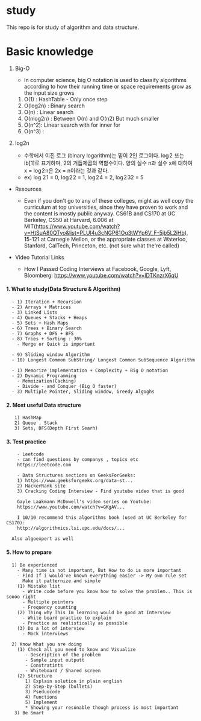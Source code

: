 # study

This repo is for study of algorithm and data structure. 

# Basic knowledge

  1. Big-O 
     - In computer science, big O notation is used to classify algorithms according to how their running time or space requirements grow as the input size grows 
     
     1) O(1) : HashTable - Only once step     
     2) O(log2n) : Binary search
     3) O(n) : Linear search
     4) O(nlog2n) : Between O(n) and O(n2) But much smaller 
     5) O(n^2): Linear search with for inner for
     6) O(n^3) :
  
  2. log2n  

      - 수학에서 이진 로그 (binary logarithm)는 밑이 2인 로그이다. log 2  또는 lb[1]로 표기하며, 2의 거듭제곱의 역함수이다. 
        양의 실수 n과 실수 x에 대하여 x = log 2 n은 2x = n이라는 것과 같다.
      - ex) log 2 1 = 0, log 2 2 = 1, log 2 4 = 2, log 2 32 = 5




* Resources
  - Even if you don't go to any of these colleges, might as well copy the curriculum at top universities, since they have proven to work and the content is mostly public anyway.
CS61B and CS170 at UC Berkeley, 
CS50 at Harvard, 
6.006 at MIT(https://www.youtube.com/watch?v=HtSuA80QTyo&list=PLUl4u3cNGP61Oq3tWYp6V_F-5jb5L2iHb), 
15-121 at Carnegie Mellon,
or the appropriate classes at Waterloo, Stanford, CalTech, Princeton, etc. (not sure what the're called)


   
* Video Tutorial Links
  - How I Passed Coding Interviews at Facebook, Google, Lyft, Bloomberg: https://www.youtube.com/watch?v=lDTKnzrX6qU
   

#### 1. What to study(Data Structure & Algorithm)
```
  - 1) Iteration + Recursion
  - 2) Arrays + Matrices
  - 3) Linked Lists
  - 4) Queues + Stacks + Heaps 
  - 5) Sets + Hash Maps 
  - 6) Trees + Binary Search
  - 7) Graphs + DFS + BFS 
  - 8) Tries + Sorting : 30%
    - Merge or Quick is important 

  - 9) Sliding window Algorithm
  - 10) Longest Common SubString/ Longest Common SubSequence Algorithm

  - 1) Memorize implementation + Complexity + Big O notation    
  - 2) Dynamic Programming
    - Memoization(Caching)
    - Divide - and Conquer (Big O faster)
  - 3) Multiple Pointer, Sliding window, Greedy Algoghs
```

#### 2. Most useful Data structure
``` 
   1) HashMap
   2) Queue , Stack
   3) Sets, DFS(Depth First Searh) 
```

#### 3. Test practice 
```
	- Leetcode
	- can find questions by companys , topics etc 
	https://leetcode.com

	- Data Structures sections on GeeksForGeeks:
	1) https://www.geeksforgeeks.org/data-st...
    2) HackerRank site 
    3) Cracking Coding Interview - Find youtube video that is good 

	Gayle Laakmann McDowell's video series on Youtube:
	https://www.youtube.com/watch?v=GKgAV...

	I 10/10 recommend this algorithms book (used at UC Berkeley for CS170): 
	http://algorithmics.lsi.upc.edu/docs/... 
  
  Also algoexpert as well 
 ``` 
  
  
#### 5. How to prepare 
```
  1) Be experienced 
    - Many time is not important, But How to do is more important
    - Find If i would've known everything easier -> My own rule set
      Make it patternize and simple 
    (1) Mistake list  
      - Write code before you know how to solve the problem.. This is soooo right   
      - Multiple pointers 
      - Frequency counting
    (2) Thing why This Im learning would be good at Interview 
      - White board practice to explain 
      - Practice as realistically as possible 
    (3) Do a lot of interview 
      - Mock interviews

  2) Know What you are doing 
    (1) Check all you need to know and Visualize 
       - Description of the problem
       - Sample input outputt
       - Constratints
       - Whiteboard / Shared screen 
    (2) Structure
       1) Explain solution in plain english
       2) Step-by-Step (bullets)
       3) Pseduocode
       4) Functions
       5) Implement 
       * Showing your resonable though process is most important 
   3) Be Smart
```
